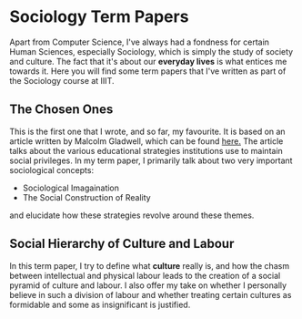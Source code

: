 # Sociology Term Papers

Apart from Computer Science, I've always had a fondness for certain Human Sciences, especially Sociology, which is simply the study of society and culture.
The fact that it's about our **everyday lives** is what entices me towards it. Here you will find some term papers that I've written as part of the Sociology course at IIIT. 

## The Chosen Ones
This is the first one that I wrote, and so far, my favourite. It is based on an article written by Malcolm Gladwell, which can be found [here.](https://www.newyorker.com/magazine/2005/10/10/getting-in)
The article talks about the various educational strategies institutions use to maintain social privileges. In my term paper, I primarily talk about two very important sociological concepts:
* Sociological Imagaination 
* The Social Construction of Reality 

and elucidate how these strategies revolve around these themes. 

## Social Hierarchy of Culture and Labour
In this term paper, I try to define what **culture** really is, and how the chasm between intellectual and physical labour leads to the creation of a social pyramid of culture and labour.  I also offer my take on whether I personally believe in such a division of labour and whether treating certain cultures as formidable and some as insignificant is justified. 
